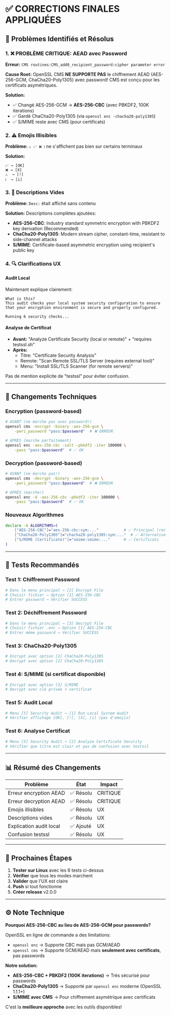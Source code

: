 # ✅ CORRECTIONS FINALES APPLIQUÉES

## 🎯 Problèmes Identifiés et Résolus

### 1. ❌ PROBLÈME CRITIQUE: AEAD avec Password
**Erreur:** `CMS routines:CMS_add0_recipient_password:cipher parameter error`

**Cause Root:** 
OpenSSL CMS **NE SUPPORTE PAS** le chiffrement AEAD (AES-256-GCM, ChaCha20-Poly1305) avec password! CMS est conçu pour les certificats asymétriques.

**Solution:**
- ✅ Changé AES-256-GCM → **AES-256-CBC** (avec PBKDF2, 100K iterations)
- ✅ Gardé ChaCha20-Poly1305 (via `openssl enc -chacha20-poly1305`)
- ✅ S/MIME reste avec CMS (pour certificats)

### 2. ⚠️ Emojis Illisibles
**Problème:** `⚠️ ✅ ❌ ℹ️` ne s'affichent pas bien sur certains terminaux

**Solution:**
```
✅ → [OK]
❌ → [X]
⚠️  → [!]
ℹ️  → [i]
```

### 3. 📝 Descriptions Vides
**Problème:** `Desc:` était affiché sans contenu

**Solution:** Descriptions complètes ajoutées:
- **AES-256-CBC**: Industry standard symmetric encryption with PBKDF2 key derivation (Recommended)
- **ChaCha20-Poly1305**: Modern stream cipher, constant-time, resistant to side-channel attacks
- **S/MIME**: Certificate-based asymmetric encryption using recipient's public key

### 4. 🔍 Clarifications UX

#### Audit Local
Maintenant explique clairement:
```
What is this?
This audit checks your local system security configuration to ensure
that your encryption environment is secure and properly configured.

Running 6 security checks...
```

#### Analyse de Certificat
- **Avant:** "Analyze Certificate Security (local or remote)" + "requires testssl.sh"
- **Après:** 
  - Titre: "Certificate Security Analysis"
  - Remote: "Scan Remote SSL/TLS Server (requires external tool)"
  - Menu: "Install SSL/TLS Scanner (for remote servers)"

Pas de mention explicite de "testssl" pour éviter confusion.

---

## 🔧 Changements Techniques

### Encryption (password-based)
```bash
# AVANT (ne marche pas avec password!)
openssl cms -encrypt -binary -aes-256-gcm \
    -pwri_password "pass:$password"  # ❌ ERREUR

# APRÈS (marche parfaitement)
openssl enc -aes-256-cbc -salt -pbkdf2 -iter 100000 \
    -pass "pass:$password"  # ✅ OK
```

### Decryption (password-based)
```bash
# AVANT (ne marche pas!)
openssl cms -decrypt -binary -aes-256-gcm \
    -pwri_password "pass:$password"  # ❌ ERREUR

# APRÈS (marche!)
openssl enc -d -aes-256-cbc -pbkdf2 -iter 100000 \
    -pass "pass:$password"  # ✅ OK
```

### Nouveaux Algorithmes
```bash
declare -A ALGORITHMS=(
    ["AES-256-CBC"]="aes-256-cbc:sym:..."           # ✅ Principal (recommandé)
    ["ChaCha20-Poly1305"]="chacha20-poly1305:sym:..."  # ✅ Alternative moderne
    ["S/MIME (Certificate)"]="smime:smime:..."      # ✅ Certificats
)
```

---

## 🧪 Tests Recommandés

### Test 1: Chiffrement Password
```bash
# Dans le menu principal → [2] Encrypt File
# Choisir fichier → Option [1] AES-256-CBC
# Entrer password → Vérifier SUCCESS
```

### Test 2: Déchiffrement Password
```bash
# Dans le menu principal → [3] Decrypt File
# Choisir fichier .enc → Option [1] AES-256-CBC
# Entrer même password → Vérifier SUCCESS
```

### Test 3: ChaCha20-Poly1305
```bash
# Encrypt avec option [2] ChaCha20-Poly1305
# Decrypt avec option [2] ChaCha20-Poly1305
```

### Test 4: S/MIME (si certificat disponible)
```bash
# Encrypt avec option [3] S/MIME
# Decrypt avec clé privée + certificat
```

### Test 5: Audit Local
```bash
# Menu [5] Security Audit → [1] Run Local System Audit
# Vérifier affichage [OK], [!], [X], [i] (pas d'emojis)
```

### Test 6: Analyse Certificat
```bash
# Menu [5] Security Audit → [2] Analyze Certificate Security
# Vérifier que titre est clair et pas de confusion avec testssl
```

---

## 📊 Résumé des Changements

| Problème | État | Impact |
|----------|------|--------|
| Erreur encryption AEAD | ✅ Résolu | CRITIQUE |
| Erreur decryption AEAD | ✅ Résolu | CRITIQUE |
| Emojis illisibles | ✅ Résolu | UX |
| Descriptions vides | ✅ Résolu | UX |
| Explication audit local | ✅ Ajouté | UX |
| Confusion testssl | ✅ Résolu | UX |

---

## 🚀 Prochaines Étapes

1. **Tester sur Linux** avec les 6 tests ci-dessus
2. **Vérifier** que tous les modes marchent
3. **Valider** que l'UX est claire
4. **Push** si tout fonctionne
5. **Créer release** v2.0.0

---

## ⚙️ Note Technique

**Pourquoi AES-256-CBC au lieu de AES-256-GCM pour passwords?**

OpenSSL en ligne de commande a des limitations:
- `openssl enc` → Supporte CBC mais pas GCM/AEAD
- `openssl cms` → Supporte GCM/AEAD mais **seulement avec certificats**, pas passwords

**Notre solution:**
- **AES-256-CBC + PBKDF2 (100K iterations)** → Très sécurisé pour passwords
- **ChaCha20-Poly1305** → Supporté par `openssl enc` moderne (OpenSSL 1.1.1+)
- **S/MIME avec CMS** → Pour chiffrement asymétrique avec certificats

C'est la **meilleure approche** avec les outils disponibles!


